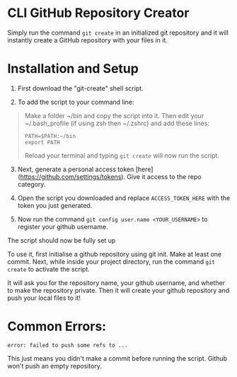 # CLI GitHub Repository Creator
Simply run the command `git create` in an initialized git repository and it will instantly create a GitHub repository with your files in it.

# Installation and Setup
1. First download the "git-create" shell script.

2. To add the script to your command line:

> Make a folder ~/bin and copy the script into it. Then edit your ~/.bash_profile (if using zsh then ~/.zshrc) and add these lines:
> ```
> PATH=$PATH:~/bin
> export PATH
> ```
> Reload your terminal and typing `git create` will now run the script.

3. Next, generate a personal access token [here]
(https://github.com/settings/tokens). Give it access to the repo category.

4. Open the script you downloaded and replace `ACCESS_TOKEN_HERE` with the token you just generated.

5. Now run the command `git config user.name <YOUR_USERNAME>` to register your github username.

The script should now be fully set up

To use it, first initialise a github repository using git init. Make at least one commit. Next, while inside your project directory, run the command `git create` to activate the script.

It will ask you for the repository name, your github username, and whether to make the repository private. Then it will create your github repository and push your local files to it!

# Common Errors:

`error: failed to push some refs to ...`

This just means you didn't make a commit before running the script. Github won't push an empty repository.